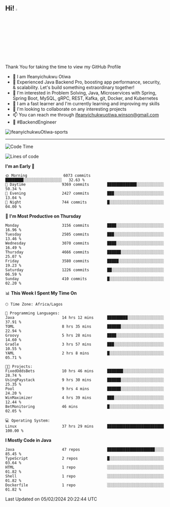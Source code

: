 <!-- BLOG-POST-LIST:START --><!-- BLOG-POST-LIST:END -->

## Hi! <img src="https://media.giphy.com/media/hvRJCLFzcasrR4ia7z/giphy.gif" width="4%"> 

Thank You for taking the time to view my GitHub Profile

- 👋 I am Ifeanyichukwu Otiwa
- 🚀 Experienced Java Backend Pro, boosting app performance, security, & scalability. Let's build something extraordinary together!
- 👀 I'm interested in Problem Solving, Java, Microservices with Spring, Spring Boot, MySQL, gRPC, REST, Kafka, git, Docker, and Kubernetes
- 🌱 I am a fast learner and I'm currently learning and improving my skills
- 💞️ I'm looking to collaborate on any interesting projects
- 📫 You can reach me through ifeanyichukwuotiwa.winson@gmail.com
- 🚀 #BackendEngineer

<p align="left" marginTop="10px"> <img src="https://komarev.com/ghpvc/?username=ifeanyichukwuOtiwa-sports&label=Profile%20views&color=0e75b6&style=for-the-badge" alt="ifeanyichukwuOtiwa-sports" /> </p>

***

<!--START_SECTION:waka-->
![Code Time](http://img.shields.io/badge/Code%20Time-2%2C215%20hrs%2055%20mins-blue)

![Lines of code](https://img.shields.io/badge/From%20Hello%20World%20I%27ve%20Written-5.3%20million%20lines%20of%20code-blue)

**I'm an Early 🐤** 

```text
🌞 Morning                6073 commits        ████████░░░░░░░░░░░░░░░░░   32.63 % 
🌆 Daytime                9369 commits        █████████████░░░░░░░░░░░░   50.34 % 
🌃 Evening                2427 commits        ███░░░░░░░░░░░░░░░░░░░░░░   13.04 % 
🌙 Night                  744 commits         █░░░░░░░░░░░░░░░░░░░░░░░░   04.00 % 
```
📅 **I'm Most Productive on Thursday** 

```text
Monday                   3156 commits        ████░░░░░░░░░░░░░░░░░░░░░   16.96 % 
Tuesday                  2505 commits        ███░░░░░░░░░░░░░░░░░░░░░░   13.46 % 
Wednesday                3070 commits        ████░░░░░░░░░░░░░░░░░░░░░   16.49 % 
Thursday                 4666 commits        ██████░░░░░░░░░░░░░░░░░░░   25.07 % 
Friday                   3580 commits        █████░░░░░░░░░░░░░░░░░░░░   19.23 % 
Saturday                 1226 commits        ██░░░░░░░░░░░░░░░░░░░░░░░   06.59 % 
Sunday                   410 commits         █░░░░░░░░░░░░░░░░░░░░░░░░   02.20 % 
```


📊 **This Week I Spent My Time On** 

```text
🕑︎ Time Zone: Africa/Lagos

💬 Programming Languages: 
Java                     14 hrs 12 mins      █████████░░░░░░░░░░░░░░░░   37.91 % 
TOML                     8 hrs 35 mins       ██████░░░░░░░░░░░░░░░░░░░   22.94 % 
Groovy                   5 hrs 28 mins       ████░░░░░░░░░░░░░░░░░░░░░   14.60 % 
Gradle                   3 hrs 57 mins       ███░░░░░░░░░░░░░░░░░░░░░░   10.55 % 
YAML                     2 hrs 8 mins        █░░░░░░░░░░░░░░░░░░░░░░░░   05.71 % 

🐱‍💻 Projects: 
FixedOddsBets            10 hrs 46 mins      ███████░░░░░░░░░░░░░░░░░░   28.74 % 
UsingPaystack            9 hrs 30 mins       ██████░░░░░░░░░░░░░░░░░░░   25.35 % 
Pool                     9 hrs 4 mins        ██████░░░░░░░░░░░░░░░░░░░   24.20 % 
WinMaximizer             4 hrs 39 mins       ███░░░░░░░░░░░░░░░░░░░░░░   12.44 % 
BetMonitoring            46 mins             █░░░░░░░░░░░░░░░░░░░░░░░░   02.05 % 

💻 Operating System: 
Linux                    37 hrs 29 mins      █████████████████████████   100.00 % 
```

**I Mostly Code in Java** 

```text
Java                     47 repos            █████████████████████░░░░   85.45 % 
TypeScript               2 repos             █░░░░░░░░░░░░░░░░░░░░░░░░   03.64 % 
HTML                     1 repo              ░░░░░░░░░░░░░░░░░░░░░░░░░   01.82 % 
Shell                    1 repo              ░░░░░░░░░░░░░░░░░░░░░░░░░   01.82 % 
Dockerfile               1 repo              ░░░░░░░░░░░░░░░░░░░░░░░░░   01.82 % 
```




 Last Updated on 05/02/2024 20:22:44 UTC
<!--END_SECTION:waka-->

<!--
<p align="center">
![trophy](https://github-profile-trophy.vercel.app/?username=ifeanyichukwuOtiwa-sports&theme=onedark) (https://github.com/ryo-ma/github-profile-trophy)
</p>
-->

<!---
ifeanyi-otiwa/ifeanyi-otiwa is a ✨ special ✨ repository because its `README.md` (this file) appears on your GitHub profile.
You can click the Preview link to take a look at your changes.
--->
